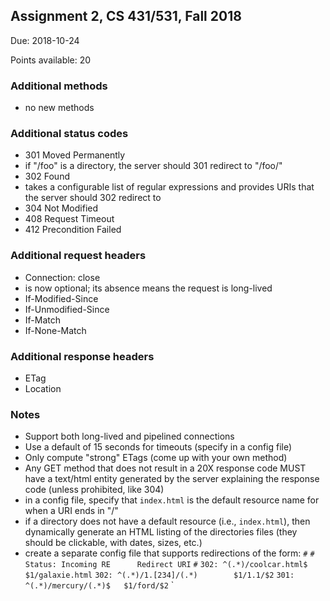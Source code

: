 ## Assignment 2, CS 431/531, Fall 2018

Due: 2018-10-24

Points available: 20

### Additional methods 

* no new methods

### Additional status codes 

* 301 Moved Permanently
 * if "/foo" is a directory, the server should 301 redirect to "/foo/"
* 302 Found
 * takes a configurable list of regular expressions and provides URIs that the server should 302 redirect to 
* 304 Not Modified
* 408 Request Timeout
* 412 Precondition Failed


### Additional request headers 

* Connection: close
 * is now optional; its absence means the request is long-lived
* If-Modified-Since
* If-Unmodified-Since
* If-Match
* If-None-Match


### Additional response headers

* ETag
* Location

### Notes

* Support both long-lived and pipelined connections
* Use a default of 15 seconds for timeouts (specify in a config file)
* Only compute "strong" ETags (come up with your own method)
* Any GET method that does not result in a 20X response code MUST have a text/html entity generated by the server explaining the response code (unless prohibited, like 304)
* in a config file, specify that `index.html` is the default resource name for when a URI ends in "/"
* if a directory does not have a default resource (i.e., `index.html`), then dynamically generate an HTML listing of the directories files (they should be clickable, with dates, sizes, etc.)
* create a separate config file that supports redirections of the form:
`#`
`# Status: Incoming RE		Redirect URI`
`#`
`302: ^(.*)/coolcar.html$	$1/galaxie.html`
`302: ^(.*)/1.[234]/(.*)		$1/1.1/$2`
`301: ^(.*)/mercury/(.*)$	$1/ford/$2`
`

